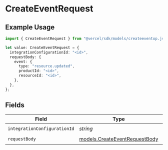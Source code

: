 # CreateEventRequest

## Example Usage

```typescript
import { CreateEventRequest } from "@vercel/sdk/models/createeventop.js";

let value: CreateEventRequest = {
  integrationConfigurationId: "<id>",
  requestBody: {
    event: {
      type: "resource.updated",
      productId: "<id>",
      resourceId: "<id>",
    },
  },
};
```

## Fields

| Field                                                                | Type                                                                 | Required                                                             | Description                                                          |
| -------------------------------------------------------------------- | -------------------------------------------------------------------- | -------------------------------------------------------------------- | -------------------------------------------------------------------- |
| `integrationConfigurationId`                                         | *string*                                                             | :heavy_check_mark:                                                   | N/A                                                                  |
| `requestBody`                                                        | [models.CreateEventRequestBody](../models/createeventrequestbody.md) | :heavy_check_mark:                                                   | N/A                                                                  |